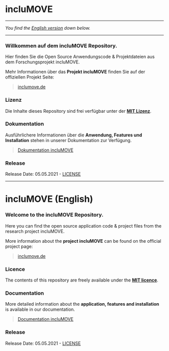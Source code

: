 # incluMOVE

---

*You find the [English version](#english_version) down below.*

---

### Willkommen auf dem **incluMOVE Repository**.
Hier finden Sie die Open Source Anwendungscode & Projektdateien aus dem Forschungsprojekt incluMOVE.

Mehr Informationen über das **Projekt incluMOVE** finden Sie auf der offiziellen Projekt Seite: 
> [inclumove.de](http://inclumove.de/)

### Lizenz
Die Inhalte dieses Repository sind frei verfügbar unter der **[MIT Lizenz](LICENSE.md)**. 

### Dokumentation
Ausführlichere Informationen über die **Anwendung, Features und Installation** stehen in unserer Dokumentation zur Verfügung.
> [Dokumentation incluMOVE](https://affectivecognitiveinstitute.github.io/inclumove/index.html)

### Release 
Release Date: 05.05.2021 - [LICENSE](LICENSE.md)
_________________________________________________________________________________________________________________

<a name="english_version"></a>
# incluMOVE (English)

### Welcome to the **incluMOVE Repository**.
Here you can find the open source application code & project files from the research project incluMOVE.

More information about the **project incluMOVE** can be found on the official project page: 
> [inclumove.de](http://inclumove.de/)

### Licence
The contents of this repository are freely available under the **[MIT licence](LICENSE.md)**. 

### Documentation
More detailed information about the **application, features and installation** is available in our documentation.
> [Documentation incluMOVE](https://affectivecognitiveinstitute.github.io/inclumove/index.html)

### Release 
Release Date: 05.05.2021 - [LICENSE](LICENSE.md) 
